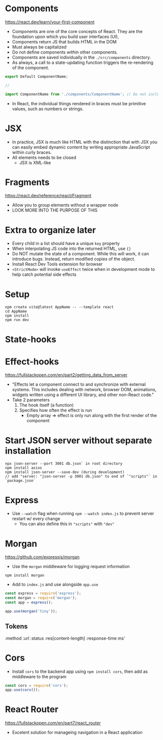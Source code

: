 # Components
https://react.dev/learn/your-first-component

- Components are one of the core concepts of React. They are the foundation upon which you build user interfaces (UI),
- Components return JS that builds HTML in the DOM
- Must always be capitalized
- Do not define components *within* other components.
- Components are saved individually in the `./src/components` directory.
- As always, a call to a state-updating function triggers the re-rendering of the component.

```jsx
export Default ComponentName;

//

import ComponentName from './components/ComponentName'; // Do not include `.jsx'
```

- In React, the individual things rendered in braces must be primitive values, such as numbers or strings.

# JSX

- In practice, JSX is much like HTML with the distinction that with JSX you can easily embed dynamic content by writing appropriate JavaScript within curly braces.
- All elements needs to be closed
    - JSX is XML-like

# Fragments
https://react.dev/reference/react/Fragment

- Allow you to group elements without a wrapper node
- LOOK MORE INTO THE PURPOSE OF THIS

# Extra to organize later

- Every child in a list should have a unique `key` property
- When interpolating JS code into the returned HTML, use `{}`
- Do NOT mutate the state of a component. While this will work, it can introduce bugs. Instead, return modified copies of the object.
- Install React Dev Tools extension for browser
- `<StrictMode>` will invoke `useEffect` twice when in development mode to help catch potential side effects

# Setup

```
npm create vite@latest AppName -- --template react
cd AppName
npm install
npm run dev
```

# State-hooks

# Effect-hooks
https://fullstackopen.com/en/part2/getting_data_from_server

- "Effects let a component connect to and synchronize with external systems. This includes dealing with network, browser DOM, animations, widgets written using a different UI library, and other non-React code."
- Take 2 parameters
    1. The hook itself (a function)
    2. Specifies how often the effect is run
        - Empty array => effect is only run along with the first render of the component

# Start JSON server without separate installation

```
npx json-server --port 3001 db.json` in root directory
npm install axios
npm install json-server --save-dev (during development)
// add "server: "json-server -p 3001 db.json" to end of `"scripts"` in `package.json`
```

# Express

- Use `--watch` flag when running `npm --watch index.js` to prevent server restart w/ every change
    - You can also define this in `"scripts"` with `"dev"`

# Morgan
https://github.com/expressjs/morgan

- Use the `morgan` middleware for logging request information

```
npm install morgan
```

- Add to `index.js` and use alongside `app.use`

```js
const express = require('express');
const morgan = require('morgan');
const app = express();

app.use(morgan('tiny'));
```

## Tokens

:method
:url
:status
:res[content-length]
:response-time ms'

# Cors

- Install `cors` to the backend app using `npm install cors`, then add as middleware to the program

```js
const cors = require('cors');
app.use(cors());
```

# React Router
https://fullstackopen.com/en/part7/react_router

- Excelent solution for manageing navigation in a React application
